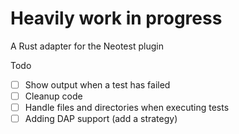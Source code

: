 # Heavily work in progress

A Rust adapter for the Neotest plugin

Todo
- [ ] Show output when a test has failed
- [ ] Cleanup code 
- [ ] Handle files and directories when executing tests
- [ ] Adding DAP support (add a strategy)
